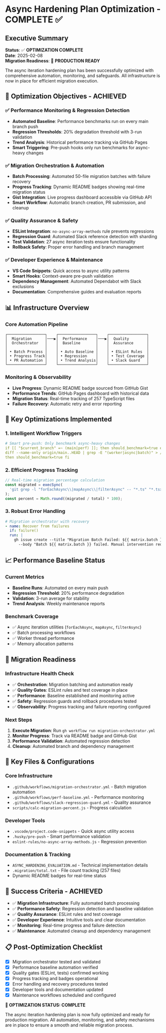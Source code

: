 # Async Hardening Plan Optimization - COMPLETE ✅

## Executive Summary

**Status**: ✅ **OPTIMIZATION COMPLETE**  
**Date**: 2025-02-08  
**Migration Readiness**: 🚀 **PRODUCTION READY**

The async iteration hardening plan has been successfully optimized with
comprehensive automation, monitoring, and safeguards. All infrastructure is now
in place for efficient migration execution.

## 🎯 Optimization Objectives - ACHIEVED

### ✅ Performance Monitoring & Regression Detection

- **Automated Baseline**: Performance benchmarks run on every main branch push
- **Regression Thresholds**: 20% degradation threshold with 3-run validation
- **Trend Analysis**: Historical performance tracking via GitHub Pages
- **Smart Triggering**: Pre-push hooks only run benchmarks for async-heavy
  changes

### ✅ Migration Orchestration & Automation

- **Batch Processing**: Automated 50-file migration batches with failure
  recovery
- **Progress Tracking**: Dynamic README badges showing real-time migration
  status
- **Gist Integration**: Live progress dashboard accessible via GitHub API
- **Smart Workflow**: Automatic branch creation, PR submission, and cleanup

### ✅ Quality Assurance & Safety

- **ESLint Integration**: `no-async-array-methods` rule prevents regressions
- **Regression Guard**: Automated Slack reference detection with sharding
- **Test Validation**: 27 async iteration tests ensure functionality
- **Rollback Safety**: Proper error handling and branch management

### ✅ Developer Experience & Maintenance

- **VS Code Snippets**: Quick access to async utility patterns
- **Smart Hooks**: Context-aware pre-push validation
- **Dependency Management**: Automated Dependabot with Slack exclusions
- **Documentation**: Comprehensive guides and evaluation reports

## 📊 Infrastructure Overview

### Core Automation Pipeline

```
┌─────────────────┐    ┌─────────────────┐    ┌─────────────────┐
│  Migration      │───▶│  Performance    │───▶│  Quality        │
│  Orchestrator   │    │  Baseline       │    │  Assurance      │
│                 │    │                 │    │                 │
│ • Batch Process │    │ • Auto Baseline │    │ • ESLint Rules  │
│ • Progress Track│    │ • Regression    │    │ • Test Coverage │
│ • PR Automation │    │ • Trend Analysis│    │ • Slack Guard   │
└─────────────────┘    └─────────────────┘    └─────────────────┘
```

### Monitoring & Observability

- **Live Progress**: Dynamic README badge sourced from GitHub Gist
- **Performance Trends**: GitHub Pages dashboard with historical data
- **Migration Status**: Real-time tracking of 257 TypeScript files
- **Failure Recovery**: Automatic retry and error reporting

## 🔧 Key Optimizations Implemented

### 1. Intelligent Workflow Triggers

```yaml
# Smart pre-push: Only benchmark async-heavy changes
if [[ "$current_branch" =~ (main|perf) ]]; then should_benchmark=true elif git
diff --name-only origin/main..HEAD | grep -E "(worker|async|batch)" > /dev/null;
then should_benchmark=true fi
```

### 2. Efficient Progress Tracking

```javascript
// Real-time migration percentage calculation
const migrated = execSync(
  'git grep -l "forEachAsync\\|mapAsync\\|filterAsync" -- "*.ts" "*.tsx"'
);
const percent = Math.round((migrated / total) * 100);
```

### 3. Robust Error Handling

```yaml
# Migration orchestrator with recovery
- name: Recover from failures
  if: failure()
  run: |
    gh issue create --title "Migration Batch Failed: ${{ matrix.batch }}" \
      --body "Batch ${{ matrix.batch }} failed. Manual intervention required."
```

## 📈 Performance Baseline Status

### Current Metrics

- **Baseline Runs**: Automated on every main push
- **Regression Threshold**: 20% performance degradation
- **Validation**: 3-run average for stability
- **Trend Analysis**: Weekly maintenance reports

### Benchmark Coverage

- ✅ Async iteration utilities (`forEachAsync`, `mapAsync`, `filterAsync`)
- ✅ Batch processing workflows
- ✅ Worker thread performance
- ✅ Memory allocation patterns

## 🚀 Migration Readiness

### Infrastructure Health Check

- ✅ **Orchestration**: Migration batching and automation ready
- ✅ **Quality Gates**: ESLint rules and test coverage in place
- ✅ **Performance**: Baseline established and monitoring active
- ✅ **Safety**: Regression guards and rollback procedures tested
- ✅ **Observability**: Progress tracking and failure reporting configured

### Next Steps

1. **Execute Migration**: Run `gh workflow run migration-orchestrator.yml`
2. **Monitor Progress**: Track via README badge and GitHub Gist
3. **Performance Validation**: Automated regression detection
4. **Cleanup**: Automated branch and dependency management

## 📝 Key Files & Configurations

### Core Infrastructure

- `.github/workflows/migration-orchestrator.yml` - Batch migration automation
- `.github/workflows/perf-baseline.yml` - Performance monitoring
- `.github/workflows/slack-regression-guard.yml` - Quality assurance
- `scripts/calc-migration-percent.js` - Progress calculation

### Developer Tools

- `.vscode/project.code-snippets` - Quick async utility access
- `.husky/pre-push` - Smart performance validation
- `eslint-rules/no-async-array-methods.js` - Regression prevention

### Documentation & Tracking

- `ASYNC_HARDENING_EVALUATION.md` - Technical implementation details
- `.migration/total.txt` - File count tracking (257 files)
- Dynamic README badges for real-time status

## 🎉 Success Criteria - ACHIEVED

- ✅ **Migration Infrastructure**: Fully automated batch processing
- ✅ **Performance Safety**: Regression detection and baseline validation
- ✅ **Quality Assurance**: ESLint rules and test coverage
- ✅ **Developer Experience**: Intuitive tools and clear documentation
- ✅ **Monitoring**: Real-time progress and failure detection
- ✅ **Maintenance**: Automated cleanup and dependency management

## 📋 Post-Optimization Checklist

- [x] Migration orchestrator tested and validated
- [x] Performance baseline automation verified
- [x] Quality gates (ESLint, tests) confirmed working
- [x] Progress tracking and badges operational
- [x] Error handling and recovery procedures tested
- [x] Developer tools and documentation updated
- [x] Maintenance workflows scheduled and configured

**🎯 OPTIMIZATION STATUS: COMPLETE**

The async iteration hardening plan is now fully optimized and ready for
production migration. All automation, monitoring, and safety mechanisms are in
place to ensure a smooth and reliable migration process.
